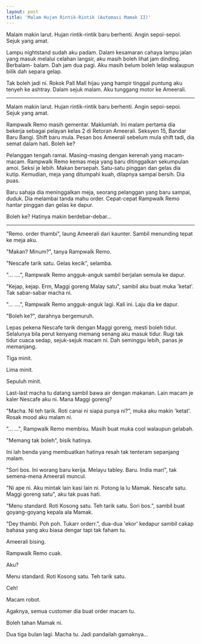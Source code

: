 ```yaml
---
layout: post
title: 'Malam Hujan Rintik-Rintik (Automasi Mamak II)'
---
```


Malam makin larut. Hujan rintik-rintik baru berhenti. Angin sepoi-sepoi. Sejuk
yang amat.

Lampu nightstand sudah aku padam. Dalam kesamaran cahaya lampu jalan yang
masuk melalui celahan langsir, aku masih boleh lihat jam dinding. Berbalam-
balam. Dah jam dua pagi. Aku masih belum boleh lelap walaupun bilik dah separa
gelap.

Tak boleh jadi ni. Rokok Pall Mall hijau yang hampir tinggal puntung aku
tenyeh ke ashtray. Dalam sejuk malam. Aku tunggang motor ke Ameerali.
  
* * *  
  
Malam makin larut. Hujan rintik-rintik baru berhenti. Angin sepoi-sepoi. Sejuk
yang amat.
  
Rampwalk Remo masih gementar. Maklumlah. Ini malam pertama dia bekerja sebagai
pelayan kelas 2 di Retoran Ameerali. Seksyen 15, Bandar Baru Bangi. Shift baru
mula. Pesan bos Ameerali sebelum mula shift tadi, dia semat dalam hati. Boleh
ke?
  
Pelanggan tengah ramai. Masing-masing dengan kerenah yang macam-macam.
Rampwalk Remo kemas meja yang baru ditinggalkan sekumpulan amoi. Seksi je
lebih. Makan bersepah. Satu-satu pinggan dan gelas dia kutip. Kemudian, meja
yang ditumpahi kuah, dilapnya sampai bersih. Dia puas.
  
Baru sahaja dia meninggalkan meja, seorang pelanggan yang baru sampai, duduk.
Dia melambai tanda mahu order. Cepat-cepat Rampwalk Remo hantar pinggan dan
gelas ke dapur.
  
Boleh ke? Hatinya makin berdebar-debar...

* * *  
  
"Remo. order thambi", laung Ameerali dari kaunter. Sambil menunding tepat ke
meja aku.

"Makan? Minum?", tanya Rampwalk Remo.

"Nescafe tarik satu. Gelas kecik", selamba.

"... ....", Rampwalk Remo angguk-anguk sambil berjalan semula ke dapur.

"Kejap, kejap. Erm, Maggi goreng Malay satu", sambil aku buat muka 'ketat'.
Tak sabar-sabar macha ni.

"... ....", Rampwalk Remo angguk-anguk lagi. Kali ini. Laju dia ke dapur.

"Boleh ke?", darahnya bergemuruh.

Lepas pekena Nescafe tarik dengan Maggi goreng, mesti boleh tidur. Selalunya
bila perut kenyang memang senang aku masuk tidur. Rugi tak tidur cuaca sedap,
sejuk-sejuk macam ni. Dah seminggu lebih, panas je memanjang.
  
Tiga minit.

Lima minit.

Sepuluh minit.

Last-last macha tu datang sambil bawa air dengan makanan. Lain macam je kaler
Nescafe aku ni. Mana Maggi goreng?

"Macha. Ni teh tarik. Roti canai ni siapa punya ni?", muka aku makin 'ketat'.
Rosak mood aku malam ni.

"... ...", Rampwalk Remo membisu. Masih buat muka cool walaupun gelabah.

"Memang tak boleh", bisik hatinya.

Ini lah benda yang membuatkan hatinya resah tak tenteram sepanjang malam.

  
"Sori bos. Ini worang baru kerija. Melayu tabley. Baru. India mari", tak
semena-mena Ameerali muncul.

"Ni ape ni. Aku mintak lain kasi lain ni. Potong la lu Mamak. Nescafe satu.
Maggi goreng satu", aku tak puas hati.

"Menu standard. Roti Kosong satu. Teh tarik satu. Sori bos.", sambil buat
goyang-goyang kepala ala Mamak.
  
"Dey thambi. Poh poh. Tukarr orderr.", dua-dua 'ekor' kedapur sambil cakap
bahasa yang aku biasa dengar tapi tak faham tu.

Ameerali bising.

Rampwalk Remo cuak.

Aku?

Menu standard. Roti Kosong satu. Teh tarik satu.

Ceh!

Macam robot.

Agaknya, semua customer dia buat order macam tu.

Boleh tahan Mamak ni.

Dua tiga bulan lagi. Macha tu. Jadi pandailah gamaknya...
